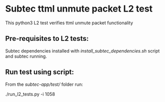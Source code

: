 # Subtec ttml unmute packet L2 test

This python3 L2 test verifies ttml unmute packet functionality

## Pre-requisites to L2 tests:

Subtec dependencies installed with *install_subtec_dependencies.sh* script
and subtec running.

## Run test using script:

From the *subtec-app/test/* folder run:

./run_l2_tests.py -i 1058